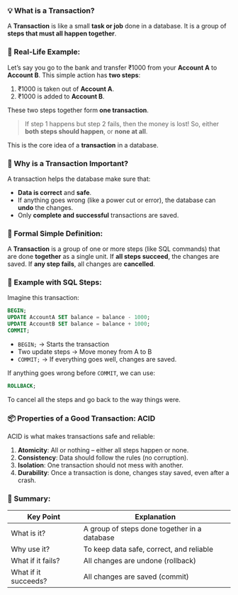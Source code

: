### 💡 What is a Transaction?

A **Transaction** is like a small **task or job** done in a database. It is a group of **steps that must all happen together**.

### 🎯 Real-Life Example:

Let’s say you go to the bank and transfer ₹1000 from your **Account A** to **Account B**. This simple action has **two steps**:

1. ₹1000 is taken out of **Account A**.
2. ₹1000 is added to **Account B**.

These two steps together form **one transaction**.

> If step 1 happens but step 2 fails, then the money is lost!
> So, either **both steps should happen**, or **none at all**.

This is the core idea of a **transaction** in a database.

### 🧠 Why is a Transaction Important?

A transaction helps the database make sure that:

* **Data is correct** and **safe**.
* If anything goes wrong (like a power cut or error), the database can **undo** the changes.
* Only **complete and successful** transactions are saved.

### 📘 Formal Simple Definition:

A **Transaction** is a group of one or more steps (like SQL commands) that are done **together** as a single unit.
If **all steps succeed**, the changes are saved.
If **any step fails**, all changes are **cancelled**.

### 🔁 Example with SQL Steps:

Imagine this transaction:

```sql
BEGIN;
UPDATE AccountA SET balance = balance - 1000;
UPDATE AccountB SET balance = balance + 1000;
COMMIT;
```

* `BEGIN;` → Starts the transaction
* Two update steps → Move money from A to B
* `COMMIT;` → If everything goes well, changes are saved.

If anything goes wrong before `COMMIT`, we can use:

```sql
ROLLBACK;
```

To cancel all the steps and go back to the way things were.

### 📦 Properties of a Good Transaction: **ACID**

ACID is what makes transactions safe and reliable:

1. **Atomicity**: All or nothing – either all steps happen or none.
2. **Consistency**: Data should follow the rules (no corruption).
3. **Isolation**: One transaction should not mess with another.
4. **Durability**: Once a transaction is done, changes stay saved, even after a crash.

### 📌 Summary:

| Key Point            | Explanation                                  |
| -------------------- | -------------------------------------------- |
| What is it?          | A group of steps done together in a database |
| Why use it?          | To keep data safe, correct, and reliable     |
| What if it fails?    | All changes are undone (rollback)            |
| What if it succeeds? | All changes are saved (commit)               |

